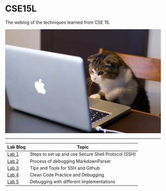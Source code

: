 # CSE15L

The weblog of the techniques learned from CSE 15.

![cover pic](images/main_page/cat_cover_page.jpeg)

----

| Lab Blog                                              | Topic                                               |
| ----------------------------------------------------- | --------------------------------------------------- |
| [Lab 1](https://adironene.github.io/CSE15l/lab1.html) | Steps to set up and use Secure Shell Protocol (SSH) |
| [Lab 2](https://adironene.github.io/CSE15l/lab2.html) | Process of debugging MarkdownParser                 |
| [Lab 3](https://adironene.github.io/CSE15l/lab3.html) | Tips and Tools for SSH and Github                   |
| [Lab 4](https://adironene.github.io/CSE15l/lab4.html) | Clean Code Practice and Debugging                   |
| [Lab 5](https://adironene.github.io/CSE15l/lab5.html) | Debugging with different implementations            |
